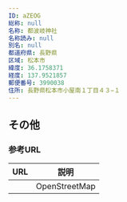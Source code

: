 ```yaml
---
ID: aZEOG
総称: null
名称: 都波岐神社
名称読み: null
別名: null
都道府県: 長野県
区域: 松本市
緯度: 36.1758371
経度: 137.9521857
郵便番号: 3990038
住所: 長野県松本市小屋南１丁目４３−１
---
```


## その他

### 参考URL

| URL | 説明          |
| --- | ------------- |
|     | OpenStreetMap |
